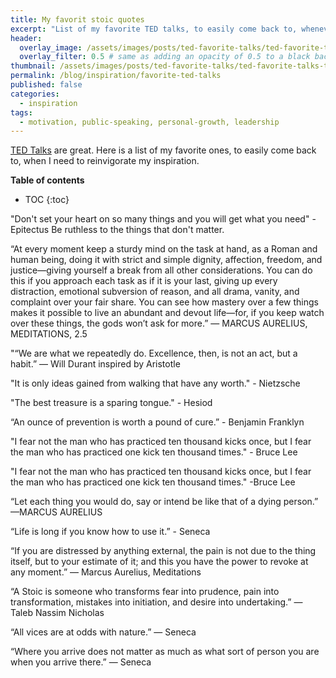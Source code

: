 ```yaml
---
title: My favorit stoic quotes
excerpt: "List of my favorite TED talks, to easily come back to, whenever I need to reinvigorate my inspiration" 
header:
  overlay_image: /assets/images/posts/ted-favorite-talks/ted-favorite-talks-header.png
  overlay_filter: 0.5 # same as adding an opacity of 0.5 to a black background
thumbnail: /assets/images/posts/ted-favorite-talks/ted-favorite-talks-thumbnail.png
permalink: /blog/inspiration/favorite-ted-talks
published: false
categories:
  - inspiration
tags:
  - motivation, public-speaking, personal-growth, leadership
---
```


[TED Talks](https://www.ted.com/) are great. Here is a list of my favorite ones, to easily come back to,
 when I need to reinvigorate my inspiration. 

**Table of contents** 

* TOC
{:toc} 

"Don't set your heart on so many things and you will get what you need" - Epitectus
 Be ruthless to the things that don't matter.
 
“At every moment keep a sturdy mind on the task at hand, as a Roman and human being,
 doing it with strict and simple dignity, affection, freedom, and justice—giving yourself a break from all other considerations.
  You can do this if you approach each task as if it is your last, giving up every distraction, emotional subversion of reason,
   and all drama, vanity, and complaint over your fair share. You can see how mastery over a few things makes it possible
    to live an abundant and devout life—for, if you keep watch over these things, the gods won’t ask for more.”
 — MARCUS AURELIUS, MEDITATIONS, 2.5 
 
"“We are what we repeatedly do. Excellence, then, is not an act, but a habit.”
 — Will Durant inspired by Aristotle  

"It is only ideas gained from walking that have any worth." - Nietzsche

"The best treasure is a sparing tongue." - Hesiod

“An ounce of prevention is worth a pound of cure.” - Benjamin Franklyn

"I fear not the man who has practiced ten thousand kicks once,
 but I fear the man who has practiced one kick ten thousand times." - Bruce Lee
 
"I fear not the man who has practiced ten thousand kicks once, but I fear the man who has practiced one kick ten thousand times." -Bruce Lee 

“Let each thing you would do, say or intend be like that of a dying person.” —MARCUS AURELIUS

“Life is long if you know how to use it.” - Seneca

“If you are distressed by anything external, the pain is not due to the thing itself,
 but to your estimate of it; and this you have the power to revoke at any moment.”
― Marcus Aurelius, Meditations

“A Stoic is someone who transforms fear into prudence, pain into transformation, mistakes into initiation, and desire into undertaking.”
― Taleb Nassim Nicholas

“All vices are at odds with nature.”
― Seneca

“Where you arrive does not matter as much as what sort of person you are when you arrive there.”
― Seneca